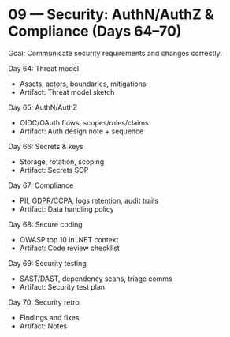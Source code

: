 # 09 — Security: AuthN/AuthZ & Compliance (Days 64–70)

Goal: Communicate security requirements and changes correctly.

Day 64: Threat model
- Assets, actors, boundaries, mitigations
- Artifact: Threat model sketch

Day 65: AuthN/AuthZ
- OIDC/OAuth flows, scopes/roles/claims
- Artifact: Auth design note + sequence

Day 66: Secrets & keys
- Storage, rotation, scoping
- Artifact: Secrets SOP

Day 67: Compliance
- PII, GDPR/CCPA, logs retention, audit trails
- Artifact: Data handling policy

Day 68: Secure coding
- OWASP top 10 in .NET context
- Artifact: Code review checklist

Day 69: Security testing
- SAST/DAST, dependency scans, triage comms
- Artifact: Security test plan

Day 70: Security retro
- Findings and fixes
- Artifact: Notes
